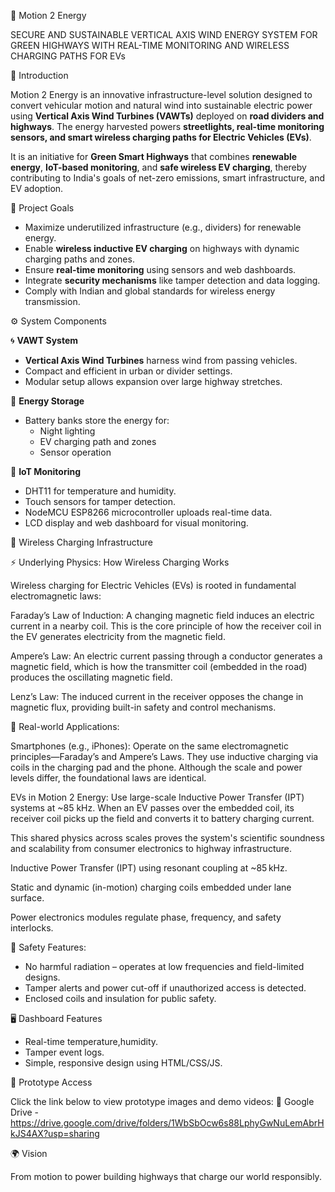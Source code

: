 🌿 Motion 2 Energy

SECURE AND SUSTAINABLE VERTICAL AXIS WIND ENERGY SYSTEM FOR GREEN HIGHWAYS WITH REAL-TIME MONITORING AND WIRELESS CHARGING PATHS FOR EVs


🔰 Introduction

Motion 2 Energy is an innovative infrastructure-level solution designed to convert vehicular motion and natural wind into sustainable electric power using **Vertical Axis Wind Turbines (VAWTs)** deployed on **road dividers and highways**. The energy harvested powers **streetlights, real-time monitoring sensors, and smart wireless charging paths for Electric Vehicles (EVs)**.

It is an initiative for **Green Smart Highways** that combines **renewable energy**, **IoT-based monitoring**, and **safe wireless EV charging**, thereby contributing to India's goals of net-zero emissions, smart infrastructure, and EV adoption.

🎯 Project Goals

- Maximize underutilized infrastructure (e.g., dividers) for renewable energy.
- Enable **wireless inductive EV charging** on highways with dynamic charging paths and zones.
- Ensure **real-time monitoring** using sensors and web dashboards.
- Integrate **security mechanisms** like tamper detection and data logging.
- Comply with Indian and global standards for wireless energy transmission.

⚙️ System Components

🌀 **VAWT System**
- **Vertical Axis Wind Turbines** harness wind from passing vehicles.
- Compact and efficient in urban or divider settings.
- Modular setup allows expansion over large highway stretches.

🔋 **Energy Storage**
- Battery banks store the energy for:
  - Night lighting
  - EV charging path and zones
  - Sensor operation

 📶 **IoT Monitoring**
- DHT11 for temperature and humidity.
- Touch sensors for tamper detection.
- NodeMCU ESP8266 microcontroller uploads real-time data.
- LCD display and web dashboard for visual monitoring.

🔌 Wireless Charging Infrastructure

⚡ Underlying Physics: How Wireless Charging Works

Wireless charging for Electric Vehicles (EVs) is rooted in fundamental electromagnetic laws:

Faraday’s Law of Induction: A changing magnetic field induces an electric current in a nearby coil. This is the core principle of how the receiver coil in the EV generates electricity from the magnetic field.

Ampere’s Law: An electric current passing through a conductor generates a magnetic field, which is how the transmitter coil (embedded in the road) produces the oscillating magnetic field.

Lenz’s Law: The induced current in the receiver opposes the change in magnetic flux, providing built-in safety and control mechanisms.

🔋 Real-world Applications:

Smartphones (e.g., iPhones): Operate on the same electromagnetic principles—Faraday’s and Ampere’s Laws. They use inductive charging via coils in the charging pad and the phone. Although the scale and power levels differ, the foundational laws are identical.

EVs in Motion 2 Energy: Use large-scale Inductive Power Transfer (IPT) systems at ~85 kHz. When an EV passes over the embedded coil, its receiver coil picks up the field and converts it to battery charging current.

This shared physics across scales proves the system's scientific soundness and scalability from consumer electronics to highway infrastructure.

Inductive Power Transfer (IPT) using resonant coupling at ~85 kHz.

Static and dynamic (in-motion) charging coils embedded under lane surface.

Power electronics modules regulate phase, frequency, and safety interlocks.



🔐 Safety Features:
- No harmful radiation – operates at low frequencies and field-limited designs.
- Tamper alerts and power cut-off if unauthorized access is detected.
- Enclosed coils and insulation for public safety.


🖥️ Dashboard Features

- Real-time temperature,humidity.
- Tamper event logs.
- Simple, responsive design using HTML/CSS/JS.
  
📝 Prototype Access

Click the link below to view prototype images and demo videos:
📂 Google Drive - https://drive.google.com/drive/folders/1WbSbOcw6s88LphyGwNuLemAbrHkJS4AX?usp=sharing

🌍 Vision

From motion to power building highways that charge our world responsibly.

